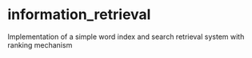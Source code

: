 # information_retrieval
Implementation of a simple word index and search retrieval system with ranking mechanism
